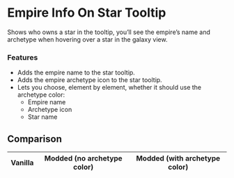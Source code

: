 # Empire Info On Star Tooltip

Shows who owns a star in the tooltip, you’ll see the empire’s name and archetype when hovering over a star in the galaxy view.  

### Features

- Adds the empire name to the star tooltip.  
- Adds the empire archetype icon to the star tooltip.  
- Lets you choose, element by element, whether it should use the archetype color:
  - Empire name  
  - Archetype icon  
  - Star name  

## Comparison

Vanilla | Modded (no archetype color) | Modded (with archetype color)
:------:|:---------------------------:|:----------------------------:
